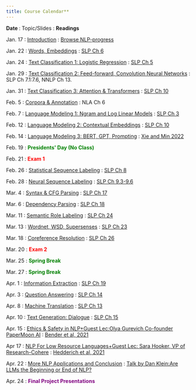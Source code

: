 ```yaml
---
title: Course Calendar**
---
```


<b>Date </b>
  : Topic/Slides
     : <b>Readings</b>

Jan. 17 
: [Introduction](slides/1_intro.pdf)
  : [Browse NLP-progress](http://nlpprogress.com)

Jan. 22 
: [Words, Embeddings](slides/2_vector_semantics.pdf)
  : [SLP Ch 6](https://web.stanford.edu/~jurafsky/slp3/6.pdf)

Jan. 24 
: [Text Classification 1: Logistic Regression](slides/3_classification_1.pdf)
  : [SLP Ch 5](https://web.stanford.edu/~jurafsky/slp3/5.pdf)

Jan. 29 
: [Text Classification 2: Feed-forward, Convolution Neural Networks](slides/4_classification_2.pdf)
  : SLP Ch 7.1:7.6, NNLP Ch 13.

Jan. 31 
: [Text Classification 3: Attention & Transformers](slides/5_attention.pdf)
  : [SLP Ch 10](https://web.stanford.edu/~jurafsky/slp3/10.pdf)

Feb. 5 
: [Corpora & Annotation](slides/6_annotation.pdf)
  : NLA Ch 6

Feb. 7 
: [Language Modeling 1: Ngram and Log Linear Models](slides/7_LM_1.pdf)
  : [SLP Ch 3](https://web.stanford.edu/~jurafsky/slp3/3.pdf)

Feb. 12 
: [Language Modeling 2: Contextual Embeddings](slides/8_LM_2.pdf)
  : [SLP Ch 10](https://web.stanford.edu/~jurafsky/slp3/10.pdf)

Feb. 14
: [Language Modeling 3: BERT, GPT, Prompting](slides/9_LM_3.pdf)
  : [Xie and Min 2022](http://ai.stanford.edu/blog/understanding-incontext/)

Feb. 19 
:  <span style="color:green; font-weight: bold;">Presidents' Day (No Class)</span>

  
Feb. 21 
: <span style="color:red; font-weight: bold;">Exam 1</span>

Feb. 26 
: [Statistical Sequence Labeling](slides/10_pos.pdf)
  : [SLP Ch 8](https://web.stanford.edu/~jurafsky/slp3/8.pdf)

Feb. 28 
: [Neural Sequence Labeling](slides/11_neural_sequence_labeling.pdf)
  : [SLP Ch 9.3-9.6](https://web.stanford.edu/~jurafsky/slp3/9.pdf)

Mar. 4 
: [Syntax & CFG Parsing](slides/12_syntax.pdf)
  : [SLP Ch 17](https://web.stanford.edu/~jurafsky/slp3/17.pdf)

Mar. 6 
: [Dependency Parsing](slides/13_parsing.pdf)
  : [SLP Ch 18](https://web.stanford.edu/~jurafsky/slp3/18.pdf)

Mar. 11 
: [Semantic Role Labeling](slides/14_semantic_roles.pdf)
  : [SLP Ch 24](https://web.stanford.edu/~jurafsky/slp3/24.pdf)

Mar. 13 
: [Wordnet, WSD, Supersenses](slides/15_word_senses.pdf)
  : [SLP Ch 23](https://web.stanford.edu/~jurafsky/slp3/23.pdf)

Mar. 18 
: [Coreference Resolution](slides/16_coreference.pdf)
  : [SLP Ch 26](https://web.stanford.edu/~jurafsky/slp3/26.pdf)

Mar. 20 
: <span style="color:red; font-weight: bold;">Exam 2</span>


Mar. 25 
: <span style="color:green; font-weight: bold;">Spring Break</span>


Mar. 27 
: <span style="color:green; font-weight: bold;">Spring Break</span>


Apr. 1 
: [Information Extraction](slides/17_IE.pdf)
  : [SLP Ch 19](https://web.stanford.edu/~jurafsky/slp3/19.pdf)

Apr. 3 
: [Question Answering](slides/18_QA.pdf)
  : [SLP Ch 14](https://web.stanford.edu/~jurafsky/slp3/14.pdf)


Apr. 8 
: [Machine Translation](slides/19_MT.pdf)
  : [SLP Ch 13](https://web.stanford.edu/~jurafsky/slp3/13.pdf)

Apr. 10 
: [Text Generation: Dialogue](slides/20_dialogue.pdf)
  : [SLP Ch 15](https://web.stanford.edu/~jurafsky/slp3/15.pdf)

Apr. 15 
: [Ethics & Safety in NLP+Guest Lec:Olya Gurevich Co-founder PaperMoon AI](slides/21_EthicsSafety.pdf)
  : [Bender et al, 2021](https://dl.acm.org/doi/pdf/10.1145/3442188.3445922)

Apr 17 
: [NLP For Low Resource Languages+Guest Lec: Sara Hooker, VP of Research-Cohere](slides/22_LowResourceNLP_AYA.pdf)
  : [Hedderich et al, 2021](https://aclanthology.org/2021.naacl-main.201.pdf)

Apr. 22 
: [More NLP Applications and Conclusion](slides/23_social.pdf)
  : [Talk by Dan Klein:Are LLMs the Beginning or End of NLP?](https://www.youtube.com/watch?v=KVDKWrsP3es)
  
Apr. 24 
: <span style="color:purple; font-weight: bold;">Final Project Presentations</span>

